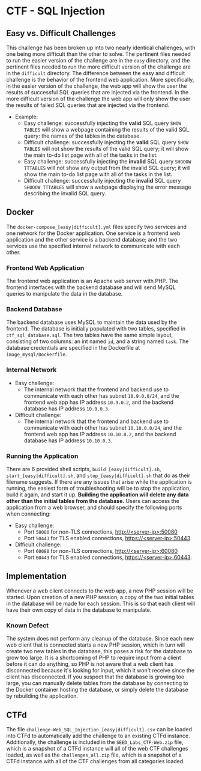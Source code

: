 # CTF - SQL Injection

## Easy vs. Difficult Challenges

This challenge has been broken up into two nearly identical challenges, with one being more difficult than the other to solve.
The pertinent files needed to run the easier version of the challenge are in the `easy` directory, and the pertinent files needed to run the more difficult version of the challenge are in the `difficult` directory.
The difference between the easy and difficult challenge is the behavior of the frontend web application.
More specifically, in the easier version of the challenge, the web app will show the user the results of successful SQL queries that are injected via the frontend.
In the more difficult version of the challenge the web app will only show the user the results of failed SQL queries that are injected via the frontend.
* Example:
   * Easy challenge: successfully injecting the **valid** SQL query `SHOW TABLES` will show a webpage containing the results of the valid SQL query: the names of the tables in the database.
   * Difficult challenge: successfully injecting the **valid** SQL query `SHOW TABLES` will not show the results of the valid SQL query; it will show the main to-do list page with all of the tasks in the list.
   * Easy challenge: successfully injecting the **invalid** SQL query `SHOOOW TTTABLES` will not show any output from the invalid SQL query; it will show the main to-do list page with all of the tasks in the list.
   * Difficult challenge: successfully injecting the **invalid** SQL query `SHOOOW TTTABLES` will show a webpage displaying the error message describing the invalid SQL query.

## Docker

The `docker-compose_[easy|difficult].yml` files specify two services and one network for the Docker application.
One service is a frontend web application and the other service is a backend database; and the two services use the specified internal network to communicate with each other.

### Frontend Web Application

The frontend web application is an Apache web server with PHP.
The frontend interfaces with the backend database and will send MySQL queries to manipulate the data in the database.

### Backend Database

The backend database uses MySQL to maintain the data used by the frontend.
The database is initially populated with two tables, specified in `ctf_sql_database.sql`.
The two tables have the same simple layout, consisting of two columns: an int named `id`, and a string named `task`.
The database credentials are specified in the Dockerfile at `image_mysql/Dockerfile`.

### Internal Network

* Easy challenge:
   * The internal network that the frontend and backend use to communicate with each other has subnet `10.9.0.0/24`, and the frontend web app has IP address `10.9.0.2`, and the backend database has IP address `10.9.0.3`.
* Difficult challenge:
   * The internal network that the frontend and backend use to communicate with each other has subnet `10.10.0.0/24`, and the frontend web app has IP address `10.10.0.2`, and the backend database has IP address `10.10.0.3`.

### Running the Application

There are 6 provided shell scripts, `build_[easy|difficult].sh`, `start_[easy|difficult].sh`, and `stop_[easy|difficult].sh` that do as their filename suggests.
If there are any issues that arise while the application is running, the easiest form of troubleshooting will be to stop the application, build it again, and start it up.
**Building the application will delete any data other than the initial tables from the database.**
Users can access the application from a web browser, and should specify the following ports when connecting:
* Easy challenge:
   * Port `50080` for non-TLS connections, [http://\<server-ip\>:50080](http://\<server-ip\>:50080)
   * Port `50443` for TLS enabled connections, [https://\<server-ip\>:50443](https://\<server-ip\>:50443).
* Difficult challenge:
   * Port `60080` for non-TLS connections, [http://\<server-ip\>:60080](http://\<server-ip\>:60080)
   * Port `60443` for TLS enabled connections, [https://\<server-ip\>:60443](https://\<server-ip\>:60443).

## Implementation

Whenever a web client connects to the web app, a new PHP session will be started.
Upon creation of a new PHP session, a copy of the two initial tables in the database will be made for each session.
This is so that each client will have their own copy of data in the database to manipulate.

### Known Defect

The system does not perform any cleanup of the database.
Since each new web client that is connected starts a new PHP session, which in turn will create two new tables in the database, this poses a risk for the database to grow too large.
It is a shortcoming of PHP to require input from a client before it can do anything, so PHP is not aware that a web client has disconnected because it's looking for input, which it won't receive since the client has disconnected.
If you suspect that the database is growing too large, you can manually delete tables from the database by connecting to the Docker container hosting the database, or simply delete the database by rebuilding the application.

## CTFd

The file `challenge-Web_SQL_Injection_[easy|difficult].csv` can be loaded into CTFd to automatically add the challenge to an existing CTFd instance.
Additionally, the challenge is included in the `SEED_Labs_CTF-Web.zip` file, which is a snapshot of a CTFd instance will all of the web CTF challenges loaded, as well as the `challenges_all.zip` file, which is a snapshot of a CTFd instance with all of the CTF challenges from all categories loaded.
